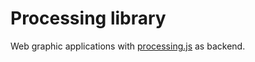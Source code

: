 # Processing library

Web graphic applications with 
[processing.js](http://processingjs.org)
as backend.
